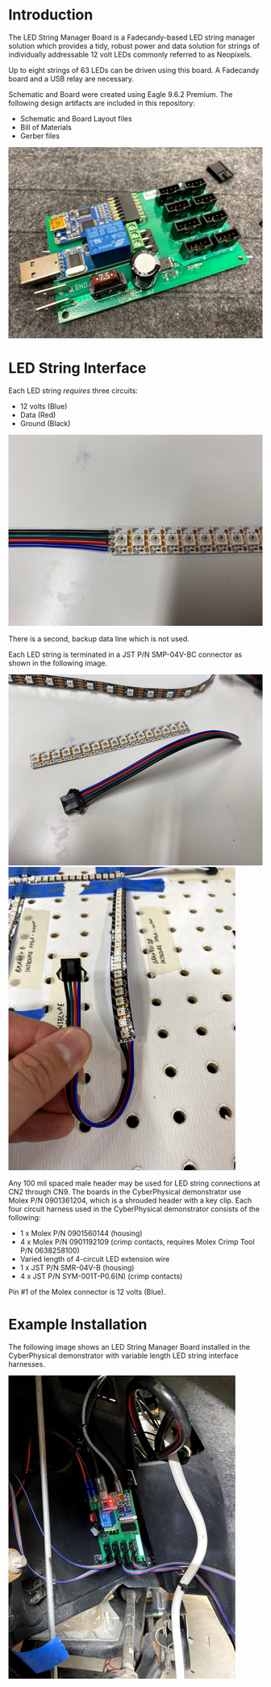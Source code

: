 # Introduction
The LED String Manager Board is a Fadecandy-based LED string manager solution which provides a tidy, robust power and data solution for strings of individually addressable 12 volt LEDs commonly referred to as Neopixels.

Up to eight strings of 63 LEDs can be driven using this board. A Fadecandy board and a USB relay are necessary.

Schematic and Board were created using Eagle 9.6.2 Premium. The following design artifacts are included in this repository:
- Schematic and Board Layout files
- Bill of Materials
- Gerber files

![Image of LED String Manager Board](LED_string_manager_board_small.png)

# LED String Interface
Each LED string _requires_ three circuits:
- 12 volts (Blue)
- Data (Red)
- Ground (Black)

![Image of LED String Circuits and Colors](LED_string_circuit_colors_small.png)

There is a second, backup data line which is not used.

Each LED string is terminated in a JST P/N SMP-04V-BC connector as shown in the following image.

![Image of LED String and JST Connector](LED_string_interface_harness_small.png)
![Image of LED String and JST Connector Installed](LED_string_interface_harness_installed_small.png)

Any 100 mil spaced male header may be used for LED string connections at CN2 through CN9. The boards in the CyberPhysical demonstrator use Molex P/N 0901361204, which is a shrouded header with a key clip. Each four circuit harness used in the CyberPhysical demonstrator consists of the following:

- 1 x Molex P/N 0901560144 (housing)
- 4 x Molex P/N 0901192109 (crimp contacts, requires Molex Crimp Tool P/N 0638258100)
- Varied length of 4-circuit LED extension wire
- 1 x JST P/N SMR-04V-B (housing)
- 4 x JST P/N SYM-001T-P0.6(N) (crimp contacts)

Pin #1 of the Molex connector is 12 volts (Blue).

# Example Installation
The following image shows an LED String Manager Board installed in the CyberPhysical demonstrator with variable length LED string interface harnesses.

![Image of LED String Manager Board Installed](LED_manager_board_driver_front_wheel_well_small.png)
